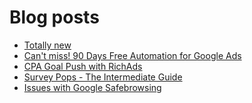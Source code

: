 # Blog posts
<!-- BLOG-POST-LIST:START -->
- [Totally new](https://afflift.com/f/threads/totally-new.10138/)
- [Can&#39;t miss! 90 Days Free Automation for Google Ads](https://afflift.com/f/threads/cant-miss-90-days-free-automation-for-google-ads.10143/)
- [CPA Goal Push with RichAds](https://afflift.com/f/threads/cpa-goal-push-with-richads.10142/)
- [Survey Pops - The Intermediate Guide](https://afflift.com/f/threads/survey-pops-the-intermediate-guide.10074/)
- [Issues with Google Safebrowsing](https://afflift.com/f/threads/issues-with-google-safebrowsing.10136/)
<!-- BLOG-POST-LIST:END -->
